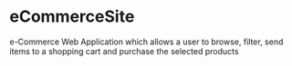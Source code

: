 # eCommerceSite
e-Commerce Web Application which allows a user to browse, filter, send items to a shopping cart and purchase the selected products
